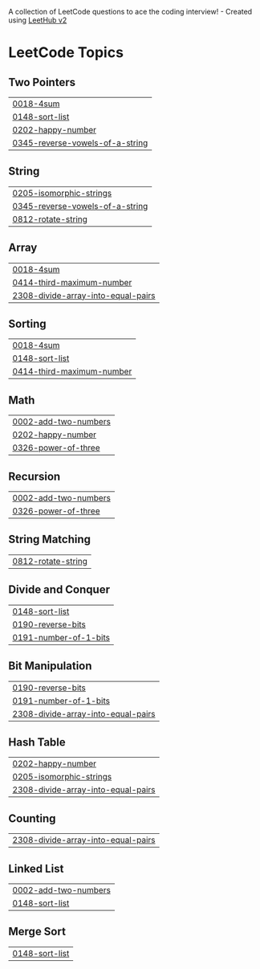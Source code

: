 A collection of LeetCode questions to ace the coding interview! - Created using [LeetHub v2](https://github.com/arunbhardwaj/LeetHub-2.0)
<!---LeetCode Topics Start-->
# LeetCode Topics
## Two Pointers
|  |
| ------- |
| [0018-4sum](https://github.com/ksathvikreddy31/LEET_CODE/tree/master/0018-4sum) |
| [0148-sort-list](https://github.com/ksathvikreddy31/LEET_CODE/tree/master/0148-sort-list) |
| [0202-happy-number](https://github.com/ksathvikreddy31/LEET_CODE/tree/master/0202-happy-number) |
| [0345-reverse-vowels-of-a-string](https://github.com/ksathvikreddy31/LEET_CODE/tree/master/0345-reverse-vowels-of-a-string) |
## String
|  |
| ------- |
| [0205-isomorphic-strings](https://github.com/ksathvikreddy31/LEET_CODE/tree/master/0205-isomorphic-strings) |
| [0345-reverse-vowels-of-a-string](https://github.com/ksathvikreddy31/LEET_CODE/tree/master/0345-reverse-vowels-of-a-string) |
| [0812-rotate-string](https://github.com/ksathvikreddy31/LEET_CODE/tree/master/0812-rotate-string) |
## Array
|  |
| ------- |
| [0018-4sum](https://github.com/ksathvikreddy31/LEET_CODE/tree/master/0018-4sum) |
| [0414-third-maximum-number](https://github.com/ksathvikreddy31/LEET_CODE/tree/master/0414-third-maximum-number) |
| [2308-divide-array-into-equal-pairs](https://github.com/ksathvikreddy31/LEET_CODE/tree/master/2308-divide-array-into-equal-pairs) |
## Sorting
|  |
| ------- |
| [0018-4sum](https://github.com/ksathvikreddy31/LEET_CODE/tree/master/0018-4sum) |
| [0148-sort-list](https://github.com/ksathvikreddy31/LEET_CODE/tree/master/0148-sort-list) |
| [0414-third-maximum-number](https://github.com/ksathvikreddy31/LEET_CODE/tree/master/0414-third-maximum-number) |
## Math
|  |
| ------- |
| [0002-add-two-numbers](https://github.com/ksathvikreddy31/LEET_CODE/tree/master/0002-add-two-numbers) |
| [0202-happy-number](https://github.com/ksathvikreddy31/LEET_CODE/tree/master/0202-happy-number) |
| [0326-power-of-three](https://github.com/ksathvikreddy31/LEET_CODE/tree/master/0326-power-of-three) |
## Recursion
|  |
| ------- |
| [0002-add-two-numbers](https://github.com/ksathvikreddy31/LEET_CODE/tree/master/0002-add-two-numbers) |
| [0326-power-of-three](https://github.com/ksathvikreddy31/LEET_CODE/tree/master/0326-power-of-three) |
## String Matching
|  |
| ------- |
| [0812-rotate-string](https://github.com/ksathvikreddy31/LEET_CODE/tree/master/0812-rotate-string) |
## Divide and Conquer
|  |
| ------- |
| [0148-sort-list](https://github.com/ksathvikreddy31/LEET_CODE/tree/master/0148-sort-list) |
| [0190-reverse-bits](https://github.com/ksathvikreddy31/LEET_CODE/tree/master/0190-reverse-bits) |
| [0191-number-of-1-bits](https://github.com/ksathvikreddy31/LEET_CODE/tree/master/0191-number-of-1-bits) |
## Bit Manipulation
|  |
| ------- |
| [0190-reverse-bits](https://github.com/ksathvikreddy31/LEET_CODE/tree/master/0190-reverse-bits) |
| [0191-number-of-1-bits](https://github.com/ksathvikreddy31/LEET_CODE/tree/master/0191-number-of-1-bits) |
| [2308-divide-array-into-equal-pairs](https://github.com/ksathvikreddy31/LEET_CODE/tree/master/2308-divide-array-into-equal-pairs) |
## Hash Table
|  |
| ------- |
| [0202-happy-number](https://github.com/ksathvikreddy31/LEET_CODE/tree/master/0202-happy-number) |
| [0205-isomorphic-strings](https://github.com/ksathvikreddy31/LEET_CODE/tree/master/0205-isomorphic-strings) |
| [2308-divide-array-into-equal-pairs](https://github.com/ksathvikreddy31/LEET_CODE/tree/master/2308-divide-array-into-equal-pairs) |
## Counting
|  |
| ------- |
| [2308-divide-array-into-equal-pairs](https://github.com/ksathvikreddy31/LEET_CODE/tree/master/2308-divide-array-into-equal-pairs) |
## Linked List
|  |
| ------- |
| [0002-add-two-numbers](https://github.com/ksathvikreddy31/LEET_CODE/tree/master/0002-add-two-numbers) |
| [0148-sort-list](https://github.com/ksathvikreddy31/LEET_CODE/tree/master/0148-sort-list) |
## Merge Sort
|  |
| ------- |
| [0148-sort-list](https://github.com/ksathvikreddy31/LEET_CODE/tree/master/0148-sort-list) |
<!---LeetCode Topics End-->
